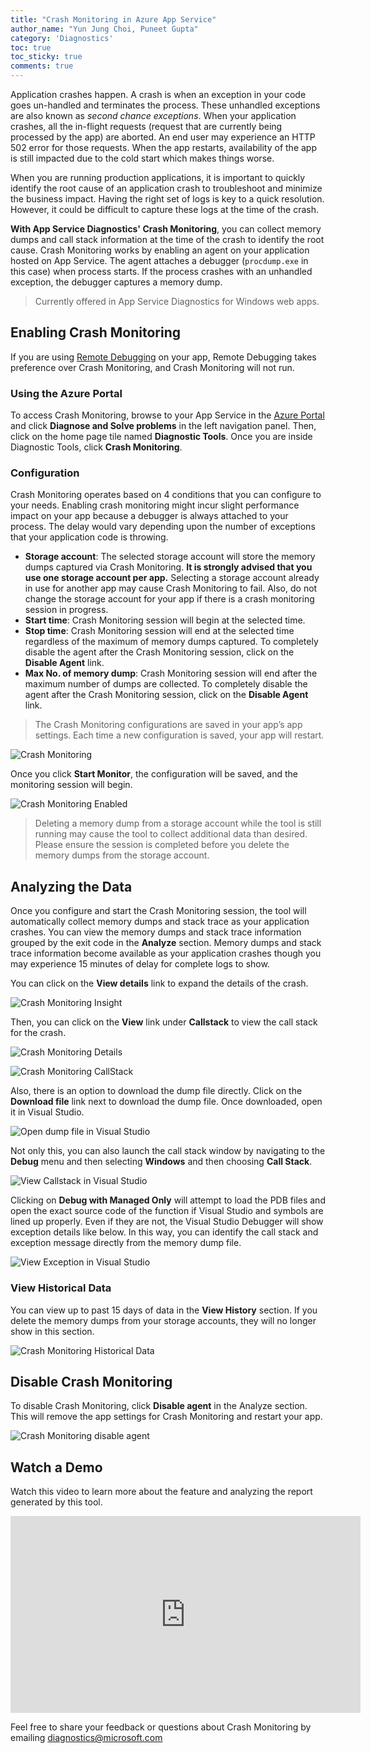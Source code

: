 ```yaml
---
title: "Crash Monitoring in Azure App Service"
author_name: "Yun Jung Choi, Puneet Gupta"
category: 'Diagnostics'
toc: true
toc_sticky: true
comments: true
---
```


Application crashes happen. A crash is when an exception in your code goes un-handled and terminates the process. These unhandled exceptions are also known as _second chance exceptions_. When your application crashes, all the in-flight requests (request that are currently being processed by the app) are aborted. An end user may experience an HTTP 502 error for those requests. When the app restarts, availability of the app is still impacted due to the cold start which makes things worse.

When you are running production applications, it is important to quickly identify the root cause of an application crash to troubleshoot and minimize the business impact. Having the right set of logs is key to a quick resolution. However, it could be difficult to capture these logs at the time of the crash.

**With App Service Diagnostics' Crash Monitoring**, you can collect memory dumps and call stack information at the time of the crash to identify the root cause. Crash Monitoring works by enabling an agent on your application hosted on App Service. The agent attaches a debugger (`procdump.exe` in this case) when process starts. If the process crashes with an unhandled exception, the debugger captures a memory dump.

> Currently offered in App Service Diagnostics for Windows web apps.

## Enabling Crash Monitoring

If you are using [Remote Debugging](https://azure.microsoft.com/blog/introduction-to-remote-debugging-on-azure-web-sites/) on your app, Remote Debugging takes preference over Crash Monitoring, and Crash Monitoring will not run. 

### Using the Azure Portal

To access Crash Monitoring, browse to your App Service in the [Azure Portal](https://portal.azure.com) and click **Diagnose and Solve problems** in the left navigation panel. Then, click on the home page tile named **Diagnostic Tools**. Once you are inside Diagnostic Tools, click **Crash Monitoring**.

### Configuration

Crash Monitoring operates based on 4 conditions that you can configure to your needs. Enabling crash monitoring might incur slight performance impact on your app because a debugger is always attached to your process. The delay would vary depending upon the number of exceptions that your application code is throwing. 

- **Storage account**: The selected storage account will store the memory dumps captured via Crash Monitoring. **It is strongly advised that you use one storage account per app.** Selecting a storage account already in use for another app may cause Crash Monitoring to fail. Also, do not change the storage account for your app if there is a crash monitoring session in progress.
- **Start time**: Crash Monitoring session will begin at the selected time.
- **Stop time**: Crash Monitoring session will end at the selected time regardless of the maximum of memory dumps captured. To completely disable the agent after the Crash Monitoring session, click on the **Disable Agent** link.
- **Max No. of memory dump**: Crash Monitoring session will end after the maximum number of dumps are collected. To completely disable the agent after the Crash Monitoring session, click on the **Disable Agent** link.

> The Crash Monitoring configurations are saved in your app’s app settings. Each time a new configuration is saved, your app will restart.

![Crash Monitoring]({{site.baseurl}}/media/2020/08/crash-monitoring-ui.png)

Once you click **Start Monitor**, the configuration will be saved, and the monitoring session will begin.

![Crash Monitoring Enabled]({{site.baseurl}}/media/2020/08/crash-monitoring-enabled.png)

> Deleting a memory dump from a storage account while the tool is still running may cause the tool to collect additional data than desired. Please ensure the session is completed before you delete the memory dumps from the storage account.

## Analyzing the Data

Once you configure and start the Crash Monitoring session, the tool will automatically collect memory dumps and stack trace as your application crashes. You can view the memory dumps and stack trace information grouped by the exit code in the **Analyze** section. Memory dumps and stack trace information become available as your application crashes though you may experience 15 minutes of delay for complete logs to show.

You can click on the **View details** link to expand the details of the crash.

![Crash Monitoring Insight]({{site.baseurl}}/media/2020/08/crash-monitoring-insight.png)

Then, you can click on the **View** link under **Callstack** to view the call stack for the crash.

![Crash Monitoring Details]({{site.baseurl}}/media/2020/08/crash-monitoring-details.png)

![Crash Monitoring CallStack]({{site.baseurl}}/media/2020/08/crash-monitoring-callstack.png)

Also, there is an option to download the dump file directly. Click on the **Download file** link next to download the dump file. Once downloaded, open it in Visual Studio.

![Open dump file in Visual Studio]({{site.baseurl}}/media/2020/08/crash-monitoring-visual-studio.png)

Not only this, you can also launch the call stack window by navigating to the **Debug** menu and then selecting **Windows** and then choosing **Call Stack**.

![View Callstack in Visual Studio]({{site.baseurl}}/media/2020/08/crash-monitoring-visual-studio-stack.png)

Clicking on **Debug with Managed Only** will attempt to load the PDB files and open the exact source code of the function if Visual Studio and symbols are lined up properly. Even if they are not, the Visual Studio Debugger will show exception details like below. In this way, you can identify the call stack and exception message directly from the memory dump file.

![View Exception in Visual Studio]({{site.baseurl}}/media/2020/08/crash-monitoring-visual-studio-exception.png)

### View Historical Data

You can view up to past 15 days of data in the **View History** section. If you delete the memory dumps from your storage accounts, they will no longer show in this section.

![Crash Monitoring Historical Data]({{site.baseurl}}/media/2020/08/crash-monitoring-history.png)

## Disable Crash Monitoring

To disable Crash Monitoring, click **Disable agent** in the Analyze section. This will remove the app settings for Crash Monitoring and restart your app.

![Crash Monitoring disable agent]({{site.baseurl}}/media/2020/08/crash-monitoring-disable-agent.png)

## Watch a Demo

Watch this video to learn more about the feature and analyzing the report generated by this tool.

<div class="responsive-video-container">
    <iframe 
            width="560"
            height="315"
            src="https://www.youtube.com/embed/k2MKBHwqMsQ"
            frameborder="0" 
            allow="accelerometer;
                   autoplay; 
                   encrypted-media;
                   gyroscope; 
                   picture-in-picture"
            allowfullscreen></iframe>
</div>


Feel free to share your feedback or questions about Crash Monitoring by emailing [diagnostics@microsoft.com](mailto:diagnostics@microsoft.com)
